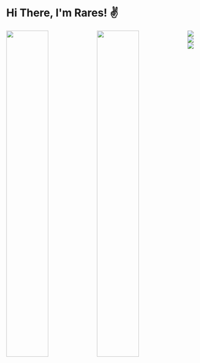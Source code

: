 # Hi There, I'm Rares! ✌

<img align="left" width="47%" src="https://github-readme-stats.vercel.app/api?username=MarmotaBlanoasa&show_icons=true&theme=radical" />

<img align="left" width="47%" src="https://github-readme-stats.vercel.app/api/top-langs/?username=MarmotaBlanoasa&layout=compact" />

<img align="left" src="https://img.shields.io/badge/javascript-%23323330.svg?style=for-the-badge&logo=javascript&logoColor=%23F7DF1E" />
<img align="left" src="https://img.shields.io/badge/react-%2320232a.svg?style=for-the-badge&logo=react&logoColor=%2361DAFB" />
<img src="https://img.shields.io/badge/tailwindcss-%2338B2AC.svg?style=for-the-badge&logo=tailwind-css&logoColor=white" />

